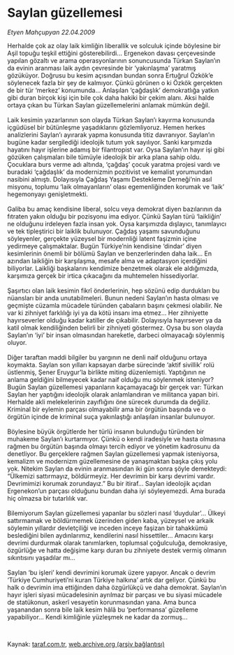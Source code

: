 # Saylan güzellemesi

*Etyen Mahçupyan 22.04.2009*

<div class="taraf_structure_2col_1zq">
<div class="margen_n">



 <p>Herhalde çok az olay laik kimliğin liberallik ve solculuk içinde böylesine bir Aşil topuğu teşkil ettiğini gösterebilirdi... Ergenekon davası çerçevesinde yapılan gözaltı ve arama operasyonlarının sonuncusunda Türkan Saylan’ın da evinin aranması laik aydın çevresinde bir ‘yakınlaşma’ yaratmış gözüküyor. Doğrusu bu kesim açısından bundan sonra Ertuğrul Özkök’e söylenecek fazla bir şey de kalmıyor. Çünkü görünen o ki Özkök gerçekten de bir tür ‘merkez’ konumunda... Anlaşılan ‘çağdaşlık’ demokratlığa yatkın gibi duran birçok kişi için bile çok daha hakiki bir çekim alanı. Aksi halde ortaya çıkan bu Türkan Saylan güzellemelerini anlamak mümkün değil. <br/><br/>Laik kesimin yazarlarının son olayda Türkan Saylan’ı kayırma konusunda içgüdüsel bir bütünleşme yaşadıklarını gözlemliyoruz. Hemen herkes analizlerini Saylan’ı ayırarak yapma konusunda titiz davranıyor. Saylan’ın bugüne kadar sergilediği ideolojik tutum yok sayılıyor. Sanki karşımızda hayatını hayır işlerine adamış bir filantropist var. Oysa Saylan’ın hayır işi gibi gözüken çalışmaları bile tümüyle ideolojik bir arka plana sahip oldu. Çocuklara burs verme adı altında, ‘çağdaş’ çocuk yaratma projesi vardı ve buradaki ‘çağdaşlık’ da modernizmin pozitivist ve kemalist yorumundan nasibini almıştı. Dolayısıyla Çağdaş Yaşamı Destekleme Derneği’nin asıl misyonu, toplumu ‘laik olmayanların’ olası egemenliğinden korumak ve ‘laik’ hegemonyayı genişletmekti. <br/><br/>Galiba bu amaç kendisine liberal, solcu veya demokrat diyen bazılarının da fıtraten yakın olduğu bir pozisyonu ima ediyor. Çünkü Saylan türü ‘laikliğin’ ne olduğunu irdeleyen fazla insan yok. Oysa karşımızda dışlayıcı, tanımlayıcı ve tek tipleştirici bir laiklik bulunuyor. Çağdaş yaşamı savunduğunu söyleyenler, gerçekte yüzeysel bir modernliği latent faşizmin içine yedirmeye çalışmaktalar. Bugün Türkiye’nin kendisine ‘dindar’ diyen kesimlerinin önemli bir bölümü Saylan ve benzerlerinden daha laik... En azından laikliğin bir karşılaşma, mesafe alma ve adaptasyon içerdiğini biliyorlar. Laikliği başkalarını kendimize benzetmek olarak ele aldığımızda, karşımıza gerçek bir irtica çıkacağını da muhtemelen hissediyorlar. <br/><br/>Şaşırtıcı olan laik kesimin fikrî önderlerinin, hep sözünü edip durdukları bu nüansları bir anda unutabilmeleri. Bunun nedeni Saylan’ın hasta olması ve geçmişte cüzamla mücadele türünden çabaların başını çekmesi olabilir. Ne var ki zihniyet farklılığı iyi ya da kötü insanı ima etmez... Her zihniyette hayırseverler olduğu kadar katiller de çıkabilir. Dolayısıyla hayırsever ya da katil olmak kendiliğinden belirli bir zihniyeti göstermez. Oysa bu son olayda Saylan’ın ‘iyi’ bir insan olmasından hareketle, darbeci olmayacağı söylenmiş oluyor. <br/><br/>Diğer taraftan maddi bilgiler bu yargının ne denli naif olduğunu ortaya koymakta. Saylan son yılları kapsayan darbe sürecinde ‘aktif sivillik’ rolü üstlenmiş, Şener Eruygur’la birlikte miting düzenlemişti. Yaptığının ne anlama geldiğini bilmeyecek kadar naif olduğu mu söylenmek isteniyor? Bugün Saylan güzellemesi yapanların kaçamayacağı bir gerçek var: Türkan Saylan her yaptığını ideolojik olarak anlamlandıran ve militanca yapan biri. Herhalde akli melekelerinin zayıflığını öne sürecek durumda da değiliz. Kriminal bir eylemin parçası olmayabilir ama bir örgütün başında ve o örgütün içinde de kriminal suça yakınlaştığı anlaşılan insanlar bulunuyor. <br/><br/>Böylesine büyük örgütlerde her türlü insanın bulunduğu türünden bir muhakeme Saylan’ı kurtarmıyor. Çünkü o kendi iradesiyle ve hasta olmasına rağmen bu örgütün başında olmayı tercih ediyor ve yönetim kadrosunu da denetliyor. Bu gerçeklere rağmen Saylan güzellemesi yapmak isteniyorsa, kemalizm ve modernizm güzellemesine de yanaşmaktan başka çıkış yolu yok. Nitekim Saylan da evinin aranmasından iki gün sonra şöyle demekteydi: “Ülkemizi sattırmayız, böldürmeyiz. Her devrimin bir karşı devrimi vardır. Devrimimizi korumak zorundayız.” Bu bir itiraf... Saylan ideolojik açıdan Ergenekon’un parçası olduğunu bundan daha iyi söyleyemezdi. Ama burada hiç olmazsa bir tutarlılık var. <br/><br/>Bilemiyorum Saylan güzellemesi yapanlar bu sözleri nasıl ‘duydular’... Ülkeyi sattırmamak ve böldürmemek üzerinden giden kaba, yüzeysel ve arkaik söylemin yıllardır devletçiliği ve inceden inceye faşizan bir tahakkümü beslediğini bilen aydınlarımız, kendilerini nasıl hissettiler... Amacını karşı devrimi durdurmak olarak tanımlarken, toplumsal çoğulculuğa, demokrasiye, özgürlüğe ve hatta değişime karşı duran bu zihniyete destek vermiş olmanın sıkıntısını yaşadılar mı... <br/><br/>Saylan ‘bu işleri’ kendi devrimini korumak üzere yapıyor. Ancak o devrim ‘Türkiye Cumhuriyeti’ni kuran Türkiye halkına’ artık dar geliyor. Çünkü bu halk o devrimin ima ettiğinden daha özgürlükçü ve daha demokrat. Saylan’ın hayır işleri siyasi mücadelesinin ayrılmaz bir parçası ve bu siyasi mücadele de statükonun, askerî vesayetin korunmasından yana. Ama bunca yaşanandan sonra bile laik kesim hâlâ bu ‘performansa’ güzelleme yapabiliyor... Kendi kimliğinle yüzleşmek ne kadar da zormuş...</p>

<br/>


<div id="taraf_not">
</div>

</div>


</div>

Kaynak: [taraf.com.tr](http://www.taraf.com.tr:80/makale/5158.htm), [web.archive.org (arşiv bağlantısı)](http://web.archive.org/web/20090429075305/http://www.taraf.com.tr:80/makale/5158.htm)
